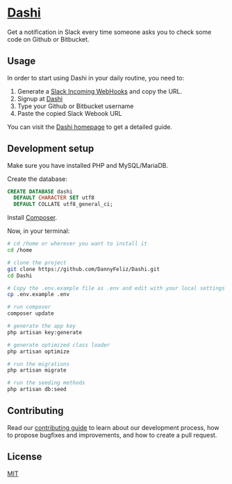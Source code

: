 # [Dashi](https://github.com/DannyFeliz/Dashi)
Get a notification in Slack every time someone asks you to check some code on Github or Bitbucket.

## Usage

In order to start using Dashi in your daily routine, you need to: 

1. Generate a [Slack Incoming WebHooks](https://slack.com/apps/A0F7XDUAZ-incoming-webhooks) and copy the URL.
2. Signup at [Dashi](http://dashinotify.com/register)
3. Type your Github or Bitbucket username
4. Paste the copied Slack Webook URL

You can visit the [Dashi homepage](http://dashinotify.com) to get a detailed guide.

## Development setup

Make sure you have installed PHP and MySQL/MariaDB.

Create the database:

```sql
CREATE DATABASE dashi
  DEFAULT CHARACTER SET utf8
  DEFAULT COLLATE utf8_general_ci;
```
Install [Composer](https://getcomposer.org/download/).

Now, in your terminal: 

```bash
# cd /home or wherever you want to install it
cd /home

# clone the project
git clone https://github.com/DannyFeliz/Dashi.git
cd Dashi

# Copy the .env.example file as .env and edit with your local settings
cp .env.example .env

# run composer
composer update

# generate the app key
php artisan key:generate

# generate optimized class loader
php artisan optimize

# run the migrations
php artisan migrate

# run the seeding methods
php artisan db:seed

```

## Contributing

Read our [contributing guide](https://github.com/DannyFeliz/Dashi/blob/repository-docs/.github/CONTRIBUTING.md) to learn about our development process, how to propose bugfixes and improvements, and how to create a pull request.

## License

[MIT](LICENSE.txt)
